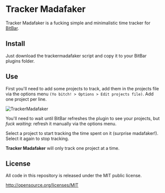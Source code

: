 # Tracker Madafaker

Tracker Madafaker is a fucking simple and minimalistic time tracker for [BitBar](https://getbitbar.com).

## Install

Just download the trackermadafaker script and copy it to your BitBar plugins folder.

## Use

First you'll need to add some projects to track, add them in the projects file via the options menu `(Yo bitch! > Options > Edit projects file)`. Add one project per line.

![TrackerMadafaker](http://i.imgur.com/Tee97hU.png)

You'll need to wait until BitBar refreshes the plugin to see your projects, but _fuck waiting_: refresh it manually via the options menu.

Select a project to start tracking the time spent on it (surprise madafaker!). Select it again to  stop tracking.

__Tracker Madafaker__ will only track one project at a time.

## License

All code in this repository is released under the MIT public license.

<http://opensource.org/licenses/MIT>
